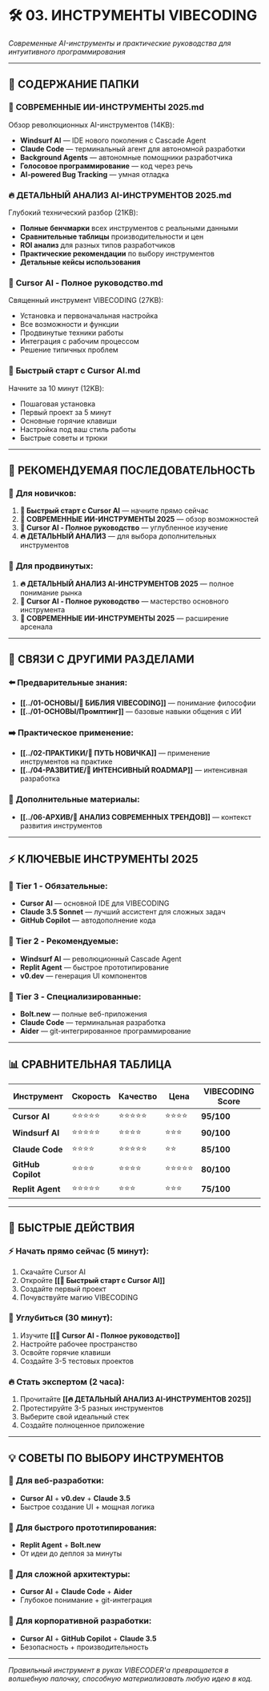 # 🛠️ 03. ИНСТРУМЕНТЫ VIBECODING

*Современные AI-инструменты и практические руководства для интуитивного программирования*

---

## 📖 СОДЕРЖАНИЕ ПАПКИ

### 🤖 **СОВРЕМЕННЫЕ ИИ-ИНСТРУМЕНТЫ 2025.md**
Обзор революционных AI-инструментов (14KB):
- **Windsurf AI** — IDE нового поколения с Cascade Agent
- **Claude Code** — терминальный агент для автономной разработки
- **Background Agents** — автономные помощники разработчика
- **Голосовое программирование** — код через речь
- **AI-powered Bug Tracking** — умная отладка

### 🔥 **ДЕТАЛЬНЫЙ АНАЛИЗ AI-ИНСТРУМЕНТОВ 2025.md**
Глубокий технический разбор (21KB):
- **Полные бенчмарки** всех инструментов с реальными данными
- **Сравнительные таблицы** производительности и цен
- **ROI анализ** для разных типов разработчиков
- **Практические рекомендации** по выбору инструментов
- **Детальные кейсы использования**

### 📖 **Cursor AI - Полное руководство.md**
Священный инструмент VIBECODING (27KB):
- Установка и первоначальная настройка
- Все возможности и функции
- Продвинутые техники работы
- Интеграция с рабочим процессом
- Решение типичных проблем

### 🚀 **Быстрый старт с Cursor AI.md**
Начните за 10 минут (12KB):
- Пошаговая установка
- Первый проект за 5 минут
- Основные горячие клавиши
- Настройка под ваш стиль работы
- Быстрые советы и трюки

---

## 🎯 РЕКОМЕНДУЕМАЯ ПОСЛЕДОВАТЕЛЬНОСТЬ

### 🌱 **Для новичков:**
1. **🚀 Быстрый старт с Cursor AI** — начните прямо сейчас
2. **🤖 СОВРЕМЕННЫЕ ИИ-ИНСТРУМЕНТЫ 2025** — обзор возможностей
3. **📖 Cursor AI - Полное руководство** — углубленное изучение
4. **🔥 ДЕТАЛЬНЫЙ АНАЛИЗ** — для выбора дополнительных инструментов

### 🎯 **Для продвинутых:**
1. **🔥 ДЕТАЛЬНЫЙ АНАЛИЗ AI-ИНСТРУМЕНТОВ 2025** — полное понимание рынка
2. **📖 Cursor AI - Полное руководство** — мастерство основного инструмента
3. **🤖 СОВРЕМЕННЫЕ ИИ-ИНСТРУМЕНТЫ 2025** — расширение арсенала

---

## 🔗 СВЯЗИ С ДРУГИМИ РАЗДЕЛАМИ

### ⬅️ **Предварительные знания:**
- **[[../01-ОСНОВЫ/📖 БИБЛИЯ VIBECODING]]** — понимание философии
- **[[../01-ОСНОВЫ/Промптинг]]** — базовые навыки общения с ИИ

### ➡️ **Практическое применение:**
- **[[../02-ПРАКТИКИ/🌱 ПУТЬ НОВИЧКА]]** — применение инструментов на практике
- **[[../04-РАЗВИТИЕ/🚀 ИНТЕНСИВНЫЙ ROADMAP]]** — интенсивная разработка

### 🔄 **Дополнительные материалы:**
- **[[../06-АРХИВ/🌟 АНАЛИЗ СОВРЕМЕННЫХ ТРЕНДОВ]]** — контекст развития инструментов

---

## ⚡ КЛЮЧЕВЫЕ ИНСТРУМЕНТЫ 2025

### 🥇 **Tier 1 - Обязательные:**
- **Cursor AI** — основной IDE для VIBECODING
- **Claude 3.5 Sonnet** — лучший ассистент для сложных задач
- **GitHub Copilot** — автодополнение кода

### 🥈 **Tier 2 - Рекомендуемые:**
- **Windsurf AI** — революционный Cascade Agent
- **Replit Agent** — быстрое прототипирование
- **v0.dev** — генерация UI компонентов

### 🥉 **Tier 3 - Специализированные:**
- **Bolt.new** — полные веб-приложения
- **Claude Code** — терминальная разработка
- **Aider** — git-интегрированное программирование

---

## 📊 СРАВНИТЕЛЬНАЯ ТАБЛИЦА

| Инструмент | Скорость | Качество | Цена | VIBECODING Score |
|------------|----------|----------|------|------------------|
| **Cursor AI** | ⭐⭐⭐⭐⭐ | ⭐⭐⭐⭐⭐ | ⭐⭐⭐⭐ | **95/100** |
| **Windsurf AI** | ⭐⭐⭐⭐⭐ | ⭐⭐⭐⭐ | ⭐⭐⭐ | **90/100** |
| **Claude Code** | ⭐⭐⭐⭐ | ⭐⭐⭐⭐⭐ | ⭐⭐ | **85/100** |
| **GitHub Copilot** | ⭐⭐⭐⭐ | ⭐⭐⭐⭐ | ⭐⭐⭐⭐⭐ | **80/100** |
| **Replit Agent** | ⭐⭐⭐⭐⭐ | ⭐⭐⭐ | ⭐⭐⭐ | **75/100** |

---

## 🚀 БЫСТРЫЕ ДЕЙСТВИЯ

### ⚡ **Начать прямо сейчас (5 минут):**
1. Скачайте Cursor AI
2. Откройте **[[🚀 Быстрый старт с Cursor AI]]**
3. Создайте первый проект
4. Почувствуйте магию VIBECODING

### 🎯 **Углубиться (30 минут):**
1. Изучите **[[📖 Cursor AI - Полное руководство]]**
2. Настройте рабочее пространство
3. Освойте горячие клавиши
4. Создайте 3-5 тестовых проектов

### 🔥 **Стать экспертом (2 часа):**
1. Прочитайте **[[🔥 ДЕТАЛЬНЫЙ АНАЛИЗ AI-ИНСТРУМЕНТОВ 2025]]**
2. Протестируйте 3-5 разных инструментов
3. Выберите свой идеальный стек
4. Создайте полноценное приложение

---

## 💡 СОВЕТЫ ПО ВЫБОРУ ИНСТРУМЕНТОВ

### 🎯 **Для веб-разработки:**
- **Cursor AI** + **v0.dev** + **Claude 3.5**
- Быстрое создание UI + мощная логика

### 🚀 **Для быстрого прототипирования:**
- **Replit Agent** + **Bolt.new**
- От идеи до деплоя за минуты

### 🧠 **Для сложной архитектуры:**
- **Cursor AI** + **Claude Code** + **Aider**
- Глубокое понимание + git-интеграция

### 💼 **Для корпоративной разработки:**
- **Cursor AI** + **GitHub Copilot** + **Claude 3.5**
- Безопасность + производительность

---

*Правильный инструмент в руках VIBECODER'а превращается в волшебную палочку, способную материализовать любую идею в код.* 